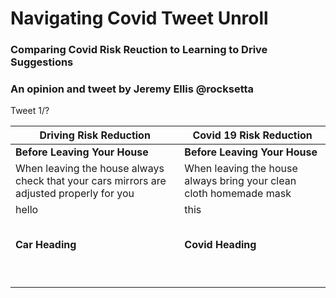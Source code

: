 # Navigating Covid Tweet Unroll

### Comparing Covid Risk Reuction to Learning to Drive Suggestions
### An opinion and tweet by Jeremy Ellis @rocksetta



Tweet 1/?





| Driving Risk Reduction | Covid 19 Risk Reduction |
| ------ | ------ |
| **Before Leaving Your House**   |    **Before Leaving Your House**  |
| When leaving the house always check that your cars mirrors are adjusted properly for you | When leaving the house always bring your clean cloth homemade mask |
| hello | this |
|       |       |
|       |       |
|       |       |
|       |       |
|       |       |
| **Car Heading**   |    **Covid Heading**  |
|       |       |
|       |       |
|       |       |
|       |       |
|       |       |
|       |       |
|       |       |
|       |       |
|       |       |




